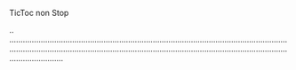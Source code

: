 TicToc non Stop

..
................................................................................................................................................................................................................................................................................